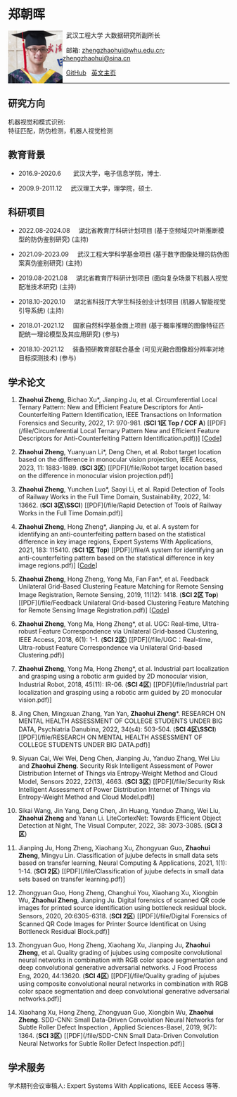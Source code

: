 # 郑朝晖  

<a href="url"><img src="/file/1.jpg" align="left" height="120" ></a>  

&nbsp; 武汉工程大学 大数据研究所副所长  

&nbsp; 邮箱: zhengzhaohui@whu.edu.cn;    zhengzhaohui@sina.cn  

&nbsp; [GitHub](https://github.com/DoctorZheng) &nbsp; [英文主页](index.md)  

*****
## 研究方向  
机器视觉和模式识别:  
特征匹配，防伪检测，机器人视觉检测

## 教育背景 
* 2016.9-2020.6  &nbsp; &nbsp; &nbsp;   武汉大学，电子信息学院，博士.  
   
* 2009.9-2011.12  &nbsp; &nbsp;   武汉理工大学，理学院，硕士.  

## 科研项目
* 2022.08-2024.08  &nbsp; &nbsp;  湖北省教育厅科研计划项目 (基于空频域贝叶斯推断模型的防伪鉴别研究) (主持) 

* 2021.09-2023.09  &nbsp; &nbsp;  武汉工程大学科学基金项目 (基于数字图像处理的防伪图案真伪鉴别研究) (主持)  

* 2019.08-2021.08  &nbsp; &nbsp;  湖北省教育厅科研计划项目 (面向复杂场景下机器人视觉配准技术研究) (主持)  
  
* 2018.10-2020.10  &nbsp; &nbsp;  湖北省科技厅大学生科技创业计划项目 (机器人智能视觉引导系统) (主持)   
  
* 2018.01-2021.12  &nbsp; &nbsp;  国家自然科学基金面上项目 (基于概率推理的图像特征匹配统一理论模型及其应用研究) (参与)  
  
* 2018.10-2021.12  &nbsp; &nbsp;  装备预研教育部联合基金 (可见光融合图像超分辨率对地目标探测技术) (参与)  

## 学术论文
1. **Zhaohui Zheng**, Bichao Xu*, Jianping Ju, et al. Circumferential Local Ternary Pattern: New and Efficient Feature Descriptors for Anti-Counterfeiting Pattern Identification, IEEE Transactions on Information Forensics and Security, 2022, 17: 970-981. (**SCI 1区 Top / CCF A**) [[PDF](/file/Circumferential Local Ternary Pattern New and Efficient Feature Descriptors for Anti-Counterfeiting Pattern Identification.pdf))] [[Code](https://github.com/DoctorZheng/CLTP)]  

1. **Zhaohui Zheng**, Yuanyuan Li*,  Deng Chen, et al. Robot target location based on the difference in monocular vision projection, IEEE Access, 2023, 11: 1883-1889. (**SCI 3区**) [[PDF](/file/Robot target location based on the difference in monocular vision projection.pdf)]

1. **Zhaohui Zheng**, Yunchen Luo*, Saoyi Li, et al. Rapid Detection of Tools of Railway Works in the Full Time Domain, Sustainability, 2022, 14: 13662. (**SCI 3区\SSCI**) [[PDF](/file/Rapid Detection of Tools of Railway Works in the Full Time Domain.pdf)]

1. **Zhaohui Zheng**, Hong Zheng*, Jianping Ju, et al. A system for identifying an anti-counterfeiting pattern based on the statistical difference in key image regions, Expert Systems With Applications, 2021, 183: 115410. (**SCI 1区 Top**) [[PDF](/file/A system for identifying an anti-counterfeiting pattern based on the statistical difference in key image regions.pdf)] [[Code](https://github.com/DoctorZheng/The-anti-counterfeiting-algorithm)]  
  
1. **Zhaohui Zheng**, Hong Zheng, Yong Ma, Fan Fan*, et al. Feedback Unilateral Grid-Based Clustering Feature Matching for Remote Sensing Image Registration, Remote Sensing, 2019, 11(12): 1418. (**SCI 2区 Top**) [[PDF](/file/Feedback Unilateral Grid-based Clustering Feature Matching for Remote Sensing Image Registration.pdf)] [[Code](https://github.com/DoctorZheng/F-UGC)]  
  
1. **Zhaohui Zheng**, Yong Ma, Hong Zheng*, et al. UGC: Real-time, Ultra-robust Feature Correspondence via Unilateral Grid-based Clustering, IEEE Access, 2018, 6(1): 1-1. (**SCI 2区**) [[PDF](/file/UGC：Real-time, Ultra-robust Feature Correspondence via Unilateral Grid-based Clustering.pdf)]  
  
1. **Zhaohui Zheng**, Yong Ma, Hong Zheng*, et al. Industrial part localization and grasping using a robotic arm guided by 2D monocular vision, Industrial Robot, 2018, 45(11): IR-06. (**SCI 4区**) [[PDF](/file/Industrial part localization and grasping using a robotic arm guided by 2D monocular vision.pdf)]  

1. Jing Chen, Mingxuan Zhang, Yan Yan, **Zhaohui Zheng***. RESEARCH ON MENTAL HEALTH ASSESSMENT OF COLLEGE STUDENTS UNDER BIG DATA, Psychiatria Danubina, 2022, 34(s4): 503-504. (**SCI 4区\SSCI**) [[PDF](/file/RESEARCH ON MENTAL HEALTH ASSESSMENT OF COLLEGE STUDENTS UNDER BIG DATA.pdf)]

1. Siyuan Cai, Wei Wei, Deng Chen, Jianping Ju, Yanduo Zhang, Wei Liu and **Zhaohui Zheng**. Security Risk Intelligent Assessment of Power Distribution Internet of Things via Entropy-Weight Method and Cloud Model, Sensors 2022, 22(13), 4663. (**SCI 3区**) [[PDF](/file/Security Risk Intelligent Assessment of Power Distribution Internet of Things via Entropy-Weight Method and Cloud Model.pdf)]

1. Sikai Wang, Jin Yang, Deng Chen, Jin Huang, Yanduo Zhang, Wei Liu, **Zhaohui Zheng** and Yanan Li. LiteCortexNet: Towards Efficient Object Detection at Night, The Visual Computer, 2022, 38: 3073-3085. (**SCI 3区**) 

1. Jianping Ju, Hong Zheng, Xiaohang Xu, Zhongyuan Guo, **Zhaohui Zheng**, Mingyu Lin. Classification of jujube defects in small data sets based on transfer learning, Neural Computing & Applications, 2021, 1(1): 1-14. (**SCI 2区**) [[PDF](/file/Classification of jujube defects in small data sets based on transfer learning.pdf)]  
  
1. Zhongyuan Guo, Hong Zheng, Changhui You, Xiaohang Xu, Xiongbin Wu, **Zhaohui Zheng**, Jianping Ju. Digital forensics of scanned QR code images for printed source identification using bottleneck residual block. Sensors, 2020, 20:6305-6318. (**SCI 2区**) [[PDF](/file/Digital Forensics of Scanned QR Code Images for Printer Source Identificat on Using Bottleneck Residual Block.pdf)] 
  
1. Zhongyuan Guo, Hong Zheng, Xiaohang Xu, Jianping Ju, **Zhaohui Zheng**, et al. Quality grading of jujubes using composite convolutional neural networks in combination with RGB color space segmentation and deep convolutional generative adversarial networks. J Food Process Eng, 2020, 44:13620. (**SCI 4区**) [[PDF](/file/Quality grading of jujubes using composite convolutional neural networks in combination with RGB color space segmentation and deep convolutional generative adversarial networks.pdf)]  
  
1. Xiaohang Xu, Hong Zheng, Zhongyuan Guo, Xiongbin Wu, **Zhaohui Zheng**. SDD-CNN: Small Data-Driven Convolution Neural Networks for Subtle Roller Defect Inspection , Applied Sciences-Basel, 2019, 9(7): 1364. (**SCI 3区**) [[PDF](/file/SDD-CNN Small Data-Driven Convolution Neural Networks for Subtle Roller Defect Inspection.pdf)]  

## 学术服务
学术期刊会议审稿人: Expert Systems With Applications, IEEE Access 等等.



